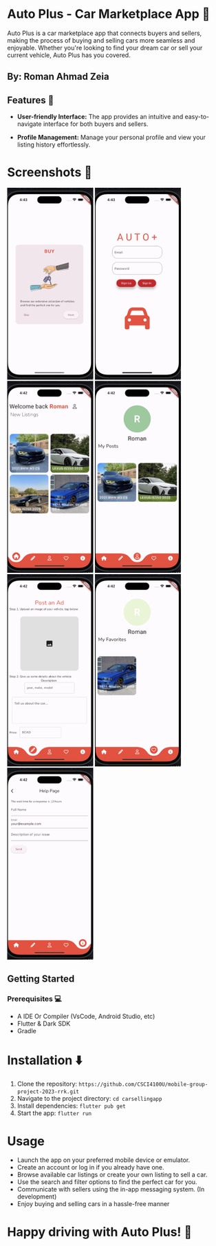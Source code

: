 # Auto Plus - Car Marketplace App 🚗

Auto Plus is a car marketplace app that connects buyers and sellers, making the process of buying and selling cars more seamless and enjoyable. Whether you're looking to find your dream car or sell your current vehicle, Auto Plus has you covered.

## By: Roman Ahmad Zeia

## Features 📱

- **User-friendly Interface:** The app provides an intuitive and easy-to-navigate interface for both buyers and sellers.

- **Profile Management:** Manage your personal profile and view your listing history effortlessly.

# Screenshots 📸
<img src="carsellingapp/screenshots/screenshot7.png" alt="image" width="200" height="auto">
<img src="carsellingapp/screenshots/screenshot6.png" alt="image" width="200" height="auto">
<img src="carsellingapp/screenshots/screenshot1.png" alt="image" width="200" height="auto">
<img src="carsellingapp/screenshots/screenshot2.png" alt="image" width="200" height="auto">
<img src="carsellingapp/screenshots/screenshot3.png" alt="image" width="200" height="auto">
<img src="carsellingapp/screenshots/screenshot4.png" alt="image" width="200" height="auto">
<img src="carsellingapp/screenshots/screenshot5.png" alt="image" width="200" height="auto">


## Getting Started

### Prerequisites 💻

- A IDE Or Compiler (VsCode, Android Studio, etc)
- Flutter & Dark SDK
- Gradle

# Installation ⬇️

1. Clone the repository: `https://github.com/CSCI4100U/mobile-group-project-2023-rrk.git`
2. Navigate to the project directory: `cd carsellingapp`
3. Install dependencies: `flutter pub get`
4. Start the app: `flutter run`

# Usage
- Launch the app on your preferred mobile device or emulator.
- Create an account or log in if you already have one.
- Browse available car listings or create your own listing to sell a car.
- Use the search and filter options to find the perfect car for you.
- Communicate with sellers using the in-app messaging system. (In development)
- Enjoy buying and selling cars in a hassle-free manner




# Happy driving with Auto Plus! 🚗
